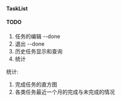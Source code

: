 #### TaskList

#### TODO
1. 任务的编辑 --done
2. 退出 --done
3. 历史任务显示和查询
4. 统计



统计:

1. 完成任务的直方图
2. 各类任务最近一个月的完成与未完成的情况

